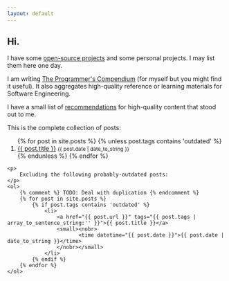 ```yaml
---
layout: default
---
```


<section>
    <h1>Hi.</h1>
    <p>
        I have some <a href="https://github.com/QasimK">open-source
        projects</a> and some personal projects. I may list them here one day.
    </p>
    <p>
        I am writing <a href="https://qasimk.gitbooks.io/programmers-compendium/content/">The Programmer's Compendium</a> (for myself but you might find it useful). It also aggregates high-quality reference or learning materials for Software Engineering.
    </p>
    <p>
        I have a small list of <a href="/recommendations/">recommendations</a>
        for high-quality content that stood out to me.
    </p>
    <p>
        This is the complete collection of posts:
    </p>
    <ol>
        {% for post in site.posts %}
            {% unless post.tags contains 'outdated' %}
                <li>
                    <a href="{{ post.url }}" tags="{{ post.tags | array_to_sentence_string:'' }}">{{ post.title }}</a>
                    <small><nobr>
                           <time datetime="{{ post.date }}">{{ post.date | date_to_string }}</time>
                    </nobr></small>
                </li>
            {% endunless %}
        {% endfor %}
    </ol>

    <p>
        Excluding the following probably-outdated posts:
    </p>
    <ol>
        {% comment %} TODO: Deal with duplication {% endcomment %}
        {% for post in site.posts %}
            {% if post.tags contains 'outdated' %}
                <li>
                    <a href="{{ post.url }}" tags="{{ post.tags | array_to_sentence_string:'' }}">{{ post.title }}</a>
                    <small><nobr>
                           <time datetime="{{ post.date }}">{{ post.date | date_to_string }}</time>
                    </nobr></small>
                </li>
            {% endif %}
        {% endfor %}
    </ol>
</section>
